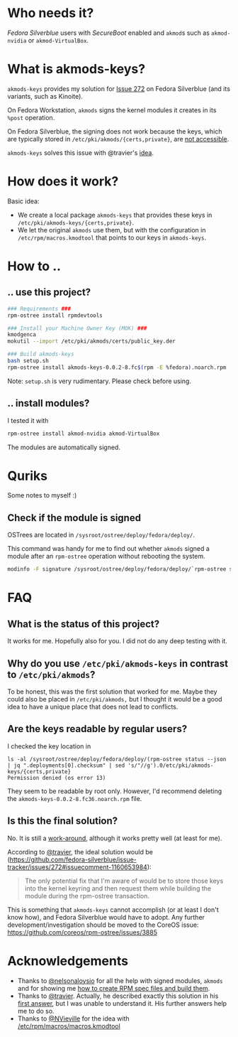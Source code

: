 # Who needs it?

*Fedora Silverblue* users with *SecureBoot* enabled and `akmod`s such as `akmod-nvidia` or `akmod-VirtualBox`.

# What is akmods-keys?

`akmods-keys` provides my solution for [Issue 272](https://github.com/fedora-silverblue/issue-tracker/issues/272) on Fedora Silverblue (and its variants, such as Kinoite). 

On Fedora Workstation, `akmods` signs the kernel modules it creates in its `%post` operation.

On Fedora Silverblue, the signing does not work because the keys, which are typically stored in `/etc/pki/akmods/{certs,private}`, are [not accessible](https://github.com/fedora-silverblue/issue-tracker/issues/272#issuecomment-1161463356).

`akmods-keys` solves this issue with @travier's [idea](https://github.com/fedora-silverblue/issue-tracker/issues/272#issuecomment-1143474213).

# How does it work?

Basic idea:

- We create a local package `akmods-keys` that provides these keys in `/etc/pki/akmods-keys/{certs,private}`.
- We let the original `akmods` use them, but with the configuration in `/etc/rpm/macros.kmodtool` that points to our keys in `akmods-keys`.

# How to ..

## .. use this project?

```sh
### Requirements ###
rpm-ostree install rpmdevtools

### Install your Machine Owner Key (MOK) ###
kmodgenca
mokutil --import /etc/pki/akmods/certs/public_key.der

### Build akmods-keys
bash setup.sh
rpm-ostree install akmods-keys-0.0.2-8.fc$(rpm -E %fedora).noarch.rpm
```
Note: `setup.sh` is very rudimentary. Please check before using.

## .. install modules?

I tested it with
```sh
rpm-ostree install akmod-nvidia akmod-VirtualBox
```
The modules are automatically signed.


# Quriks

Some notes to myself :)

## Check if the module is signed

OSTrees are located in `/sysroot/ostree/deploy/fedora/deploy/`.

This command was handy for me to find out whether `akmods` signed a module after an `rpm-ostree` operation without rebooting the system.

```sh
modinfo -F signature /sysroot/ostree/deploy/fedora/deploy/`rpm-ostree status --json | jq -r ".deployments[0].checksum"`.0/usr/lib/modules/*/extra/nvidia*/nvidia.ko.xz
```

# FAQ

## What is the status of this project?

It works for me. Hopefully also for you. I did not do any deep testing with it.

## Why do you use `/etc/pki/akmods-keys` in contrast to `/etc/pki/akmods`?

To be honest, this was the first solution that worked for me. Maybe they could also be placed in `/etc/pki/akmods,` but I thought it would be a good idea to have a unique place that does not lead to conflicts.

## Are the keys readable by regular users?

I checked the key location in
```
ls -al /sysroot/ostree/deploy/fedora/deploy/(rpm-ostree status --json | jq ".deployments[0].checksum" | sed 's/"//g').0/etc/pki/akmods-keys/{certs,private}
Permission denied (os error 13)
```
They seem to be readable by root only.
However, I'd recommend deleting the `akmods-keys-0.0.2-8.fc36.noarch.rpm` file.

## Is this the final solution?

No. It is still a [work-around](https://github.com/fedora-silverblue/issue-tracker/issues/272#issuecomment-1160653984), although it works pretty well (at least for me).

According to [@travier](https://github.com/travier), the ideal solution would be (https://github.com/fedora-silverblue/issue-tracker/issues/272#issuecomment-1160653984):

> The only potential fix that I'm aware of would be to store those keys into the kernel keyring and then request them while building the module during the rpm-ostree transaction.

This is something that `akmods-keys` cannot accomplish (or at least I don't know how), and Fedora Silverblue would have to adopt.
Any further development/investigation should be moved to the CoreOS issue: https://github.com/coreos/rpm-ostree/issues/3885


# Acknowledgements

- Thanks to [@nelsonaloysio](https://github.com/nelsonaloysio) for all the help with signed modules, `akmods` and for showing me [how to create RPM spec files and build them](https://github.com/nelsonaloysio/build-kmod-nvidia-signed-rpm).
- Thanks to [@travier](https://github.com/travier). Actually, he described exactly this solution in his [first answer](https://github.com/fedora-silverblue/issue-tracker/issues/272#issuecomment-1143474213), but I was unable to understand it. His further answers help me to do so.
- Thanks to [@NVieville](https://github.com/NVieville) for the idea with [/etc/rpm/macros/macros.kmodtool](https://github.com/fedora-silverblue/issue-tracker/issues/272#issuecomment-1161356618)
